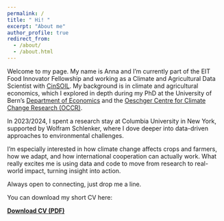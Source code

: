 ```yaml
---
permalink: /
title: " Hi! "
excerpt: "About me"
author_profile: true
redirect_from: 
  - /about/
  - /about.html
---
```




Welcome to my page. My name is Anna and I’m currently part of the <a href="https://learning.eitfood.eu/courses/innovator-fellowship" style="text-decoration: none;"> EIT Food Innovator Fellowship</a> and working as a Climate and Agricultural Data Scientist with <a href="https://cinsoil.eu">CinSOIL</a>. My background is in climate and agricultural economics, which I explored in depth during my PhD at the University of Bern’s <a href="https://www.vwi.unibe.ch/index_eng.html">Department of Economics</a> and the <a href="https://www.oeschger.unibe.ch">Oeschger Centre for Climate Change Research (OCCR)</a>.

In 2023/2024, I spent a research stay at Columbia University in New York, supported by Wolfram Schlenker, where I dove deeper into data-driven approaches to environmental challenges.

I’m especially interested in how climate change affects crops and farmers, how we adapt, and how international cooperation can actually work. What really excites me is using data and code to move from research to real-world impact, turning insight into action.

Always open to connecting, just drop me a line.



You can download my short CV here:

[<strong>Download CV (PDF)</strong>](https://anna-schmid.github.io/files/CV_Schmid_short.pdf)
